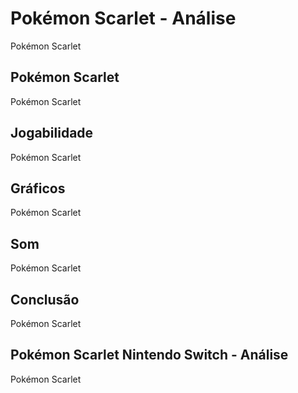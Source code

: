 ---
---

# Pokémon Scarlet - Análise

Pokémon Scarlet

## Pokémon Scarlet

Pokémon Scarlet

## Jogabilidade

Pokémon Scarlet

## Gráficos

Pokémon Scarlet

## Som

Pokémon Scarlet

## Conclusão

Pokémon Scarlet

## Pokémon Scarlet Nintendo Switch - Análise

Pokémon Scarlet
